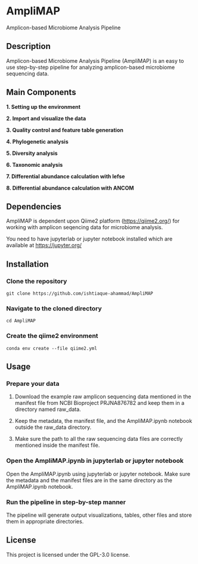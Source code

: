 # AmpliMAP
Amplicon-based Microbiome Analysis Pipeline

## Description
Amplicon-based Microbiome Analysis Pipeline (AmpliMAP) is an easy to use step-by-step pipeline for analyzing amplicon-based microbiome sequencing data.

## Main Components

**1. Setting up the environment**

**2. Import and visualize the data**

**3. Quality control and feature table generation**

**4. Phylogenetic analysis**

**5. Diversity analysis**

**6. Taxonomic analysis**

**7. Differential abundance calculation with lefse**

**8. Differential abundance calculation with ANCOM**

## Dependencies
AmpliMAP is dependent upon Qiime2 platform (https://qiime2.org/) for working with amplicon seqencing data for microbiome analysis.

You need to have jupyterlab or jupyter notebook installed which are available at https://jupyter.org/

## Installation

### Clone the repository
``` git clone https://github.com/ishtiaque-ahammad/AmpliMAP ```

### Navigate to the cloned directory
``` cd AmpliMAP ```

### Create the qiime2 environment
``` conda env create --file qiime2.yml ```

## Usage

### Prepare your data

1. Download the example raw amplicon sequencing data mentioned in the manifest file from NCBI Bioproject PRJNA876782 and keep them in a directory named raw_data.

4. Keep the metadata, the manifest file, and the AmpliMAP.ipynb notebook outside the raw_data directory.

5. Make sure the path to all the raw sequencing data files are correctly mentioned inside the manifest file.

### Open the AmpliMAP.ipynb in jupyterlab or jupyter notebook 

Open the AmpliMAP.ipynb using jupyterlab or jupyter notebook. Make sure the metadata and the manifest files are in the same directory as the AmpliMAP.ipynb notebook.

### Run the pipeline in step-by-step manner

The pipeline will generate output visualizations, tables, other files and store them in appropriate directories.

## License
This project is licensed under the GPL-3.0 license.
